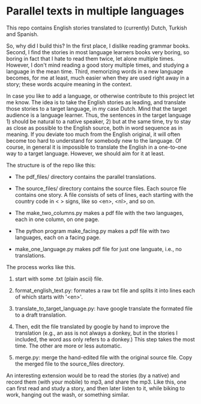 # Parallel texts in multiple languages


This repo contains English stories translated to (currently) Dutch, Turkish and Spanish.  

So, why did I build this? In the first place, I dislike reading
grammar books. Second, I find the stories in most language learners
books very boring, so boring in fact that I hate to read them twice,
let alone multiple times. However, I don't mind reading a good story
multiple times, and studying a language in the mean time. Third,
memorizing words in a new language becomes, for me at least, much
easier when they are used right away in a story; these words acquire
meaning in the context.


In case you like to add a language, or otherwise contribute to this
project let me know. The idea is to take the English stories as
leading, and translate those stories to a target language, in my case
Dutch. Mind that the target audience is a language learner. Thus, the
sentences in the target language 1) should be natural to a native
speaker, 2) but at the same time, try to stay as close as possible to
the English source, both in word sequence as in meaning. If you
deviate too much from the English original, it will often become too
hard to understand for somebody new to the language. Of course, in
general it is impossible to translate the English in a one-to-one way
to a target language. However, we should aim for it at least.


The structure is of the repo like this:

- The pdf_files/ directory contains the parallel translations.

- The source_files/ directory contains the source files. Each source file contains one story. A file consists of sets of lines, each starting with the country code in &lt; &gt; signs, like so &lt;en&gt;, &lt;nl&gt;, and so on.

- The make_two_columns.py makes a pdf file with the two languages, each in one column, on one page.

- The python program make_facing.py makes a pdf file with two languages, each on a facing page.

- make_one_language.py makes pdf file for just one languate, i.e., no translations.

The process works like this.

1. start with some .txt (plain ascii) file.

2. format_english_text.py: formates a raw txt file and splits it into lines each of which starts with '&lt;en&gt;'.

2. translate_to_target_language.py: have google translate the formated file to a draft translation. 

3. Then, edit the file translated by google by hand to improve the translation (e.g., an ass is not always a donkey, but in the stories I included, the word ass only refers to a donkey.) This step takes the most time. The other are more or less automatic.

4. merge.py: merge the hand-edited file with the original source file. Copy the merged file to the source_files directory.


An interesting extension would be to read the stories (by a native) and record them (with your mobile) to  mp3, and share the mp3. Like this, one can first read and study a story, and then later listen to it, while biking to work,  hanging out the wash, or something similar.


